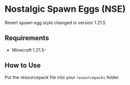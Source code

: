 # Nostalgic Spawn Eggs (NSE)

Revert spawn egg style changed in version 1.21.5

## Requirements

- Minecraft 1.21.5-

## How to Use

Put the resourcepack file into your `resourcepacks` folder.
